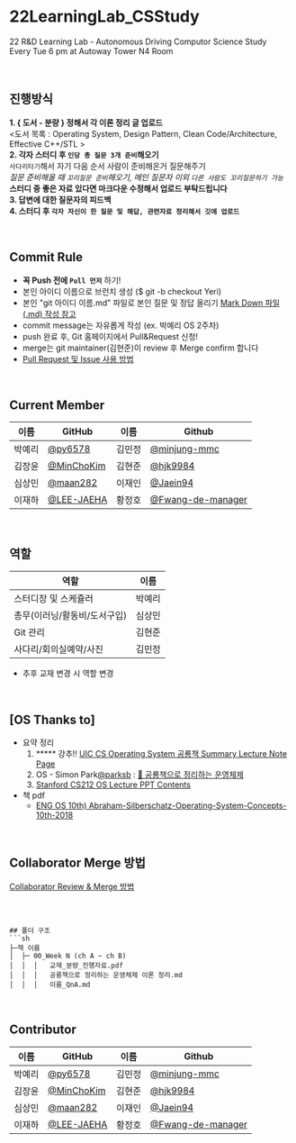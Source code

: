 # 22LearningLab_CSStudy
22 R&amp;D Learning Lab - Autonomous Driving Computor Science Study  
Every Tue 6 pm at Autoway Tower N4 Room

<br>

## 진행방식
__1. { 도서 - 분량 } 정해서 각 이론 정리 글 업로드__  
<도서 목록 : Operating System, Design Pattern, Clean Code/Architecture, Effective C++/STL >  
__2. 각자 스터디 후 `인당 총 질문 3개 준비`해오기__  
`사다리타기`해서 자기 다음 순서 사람이 준비해온거 질문해주기  
*질문 준비해올 때 `꼬리질문 준비`해오기, 메인 질문자 이외 `다른 사람도 꼬리질문하기 가능`*  
**스터디 중 좋은 자료 있다면 마크다운 수정해서 업로드 부탁드립니다**    
__3. 답변에 대한 질문자의 피드백__  
__4. 스터디 후 `각자 자신이 한 질문 및 해답, 관련자료 정리해서 깃에 업로드`__

<br>

## Commit Rule
+ __꼭 Push 전에 `Pull 먼저`__ 하기!  
+ 본인 아이디 이름으로 브런치 생성 ($ git -b checkout Yeri)  
+ 본인 "git 아이디 이름.md" 파일로 본인 질문 및 정답 올리기 [Mark Down 파일(.md) 작성 참고](https://heropy.blog/2017/09/30/markdown/)
+ commit message는 자유롭게 작성 (ex. 박예리 OS 2주차)  
+ push 완료 후, Git 홈페이지에서 Pull&Request 신청!  
+ merge는 git maintainer(김현준)이 review 후 Merge confirm 합니다  
+ [Pull Request 및 Issue 사용 방법](https://north-recorder-449.notion.site/PULL-REQUEST-97951f36e13f489a9c5f9d912e81d135)


<br> 

## Current Member
|이름|GitHub|이름|Github|
|---|---|---|---|
|박예리|[@py6578](https://github.com/seongahpark)|김민정|[@minjung-mmc](https://github.com/minjung-mmc)|
|김장윤|[@MinChoKim](https://github.com/MinChoKim)|김현준|[@hjk9984](https://github.com/hjk9984)|
|심상민|[@maan282](https://github.com/maan282)|이재인|[@Jaein94](https://github.com/Jaein94)|
|이재하|[@LEE-JAEHA](https://github.com/LEE-JAEHA)|황정호|[@Fwang-de-manager](https://github.com/Fwang-de-manager)|

<br>

## 역할
|역할|이름|
|---|---|
|스터디장 및 스케쥴러|박예리|
|총무(이러닝/활동비/도서구입)|심상민|
|Git 관리|김현준|
|사다리/회의실예약/사진|김민정|
- 추후 교재 변경 시 역할 변경


<br>

## [OS Thanks to]
- 요약 정리
    1. ***** 강추!! [UIC CS Operating System 공룡책 Summary Lecture Note Page](https://www.cs.uic.edu/~jbell/CourseNotes/OperatingSystems/) 
    2. OS - Simon Park[@parksb](https://github.com/parksb) : [🦕 공룡책으로 정리하는 운영체제](https://parksb.github.io/article/5.html)  
    3. [Stanford CS212 OS Lecture PPT Contents](https://www.scs.stanford.edu/22wi-cs212/notes/)
- 책 pdf
    - [ENG OS 10th) Abraham-Silberschatz-Operating-System-Concepts-10th-2018](https://os.ecci.ucr.ac.cr/slides/Abraham-Silberschatz-Operating-System-Concepts-10th-2018.pdf)

<br>

## Collaborator Merge 방법
[Collaborator Review & Merge 방법](https://nosy-rover-cc6.notion.site/Collaborator-Review-Merge-Method-75650f4d18be4430bcbde42fc9f52898)

<br>

```

## 폴더 구조
```sh
├─책 이름
│  ├─ 00_Week N (ch A ~ ch B)
│  │  │   교재_분량_진행자료.pdf
│  │  │   공룡책으로 정리하는 운영체제 이론 정리.md
│  │  │   이름_QnA.md

```

<br>

## Contributor

|이름|GitHub|이름|Github|
|---|---|---|---|
|박예리|[@py6578](https://github.com/seongahpark)|김민정|[@minjung-mmc](https://github.com/minjung-mmc)|
|김장윤|[@MinChoKim](https://github.com/MinChoKim)|김현준|[@hjk9984](https://github.com/hjk9984)|
|심상민|[@maan282](https://github.com/maan282)|이재인|[@Jaein94](https://github.com/Jaein94)|
|이재하|[@LEE-JAEHA](https://github.com/LEE-JAEHA)|황정호|[@Fwang-de-manager](https://github.com/Fwang-de-manager)|


